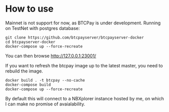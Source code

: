 # How to use

Mainnet is not support for now, as BTCPay is under development.
Running on TestNet with postgres database:

```
git clone https://github.com/btcpayserver/btcpayserver-docker
cd btcpayserver-docker
docker-compose up --force-recreate
```

You can then browse http://127.0.0.1:23001/

If you want to refresh the btcpay image up to the latest master, you need to rebuild the image.

```
docker build . -t btcpay --no-cache
docker-compose build
docker-compose up --force-recreate
```

By default this will connect to a NBXplorer instance hosted by me, on which I can make no promise of avaialability.

